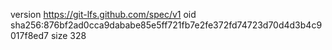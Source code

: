 version https://git-lfs.github.com/spec/v1
oid sha256:876bf2ad0cca9dababe85e5ff721fb7e2fe372fd74723d70d4d3b4c9017f8ed7
size 328
